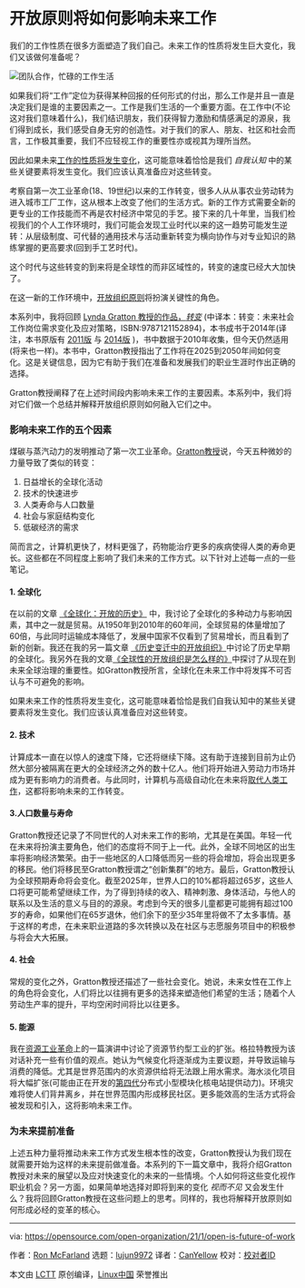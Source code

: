 [#]: collector: (lujun9972)
[#]: translator: (CanYellow)
[#]: reviewer: ( )
[#]: publisher: ( )
[#]: url: ( )
[#]: subject: (How open principles will impact the future of work)
[#]: via: (https://opensource.com/open-organization/21/1/open-is-future-of-work)
[#]: author: (Ron McFarland https://opensource.com/users/ron-mcfarland)

开放原则将如何影响未来工作
======
我们的工作性质在很多方面塑造了我们自己。未来工作的性质将发生巨大变化，我们又该做何准备呢？

![团队合作，忙碌的工作生活][1]

如果我们将“工作”定位为获得某种回报的任何形式的付出，那么工作是并且一直是决定我们是谁的主要因素之一。工作是我们生活的一个重要方面。在工作中(不论这对我们意味着什么)，我们结识朋友，我们获得智力激励和情感满足的源泉，我们得到成长，我们感受自身无穷的创造性。对于我们的家人、朋友、社区和社会而言，工作极其重要，我们不应轻视工作的重要性亦或视其为理所当然。

因此如果未来[工作的性质将发生变化][2]，这可能意味着恰恰是我们 _自我认知_ 中的某些关键要素将发生变化。我们应该认真准备应对这些转变。

考察自第一次工业革命(18、19世纪)以来的工作转变，很多人从从事农业劳动转为进入城市工厂工作，这从根本上改变了他们的生活方式。新的工作方式需要全新的更专业的工作技能而不再是农村经济中常见的手艺。接下来的几十年里，当我们检视我们的个人工作环境时，我们可能会发现工业时代以来的这一趋势可能发生逆转：从层级制度、可代替的通用技术与活动重新转变为横向协作与对专业知识的熟练掌握的更高要求(回到手工艺时代)。

这个时代与这些转变的到来将是全球性的而非区域性的，转变的速度已经大大加快了。

在这一新的工作环境中，[开放组织原则][3]将扮演关键性的角色。

本系列中，我将回顾 [Lynda Gratton 教授的作品，_转变_][4] (中译本：转变：未来社会工作岗位需求变化及应对策略，ISBN:9787121152894)，本书成书于2014年(译注，本书原版有 [2011版][T1] 与 [2014版][T2] )，书中数据于2010年收集，但今天仍然适用(将来也一样)。本书中，Gratton教授指出了工作将在2025到2050年间如何变化。这是关键信息，因为它有助于我们在准备和发展我们的职业生涯时作出正确的选择。

Gratton教授阐释了在上述时间段内影响未来工作的主要因素。本系列中，我们将对它们做一个总结并解释开放组织原则如何融入它们之中。


### 影响未来工作的五个因素

煤碳与蒸汽动力的发明推动了第一次工业革命。[Gratton教授][5]说，今天五种微妙的力量导致了类似的转变：

  1. 日益增长的全球化活动
  2. 技术的快速进步
  3. 人类寿命与人口数量
  4. 社会与家庭结构变化
  5. 低碳经济的需求

简而言之，计算机更快了，材料更强了，药物能治疗更多的疾病使得人类的寿命更长。这些都在不同程度上影响了我们未来的工作方式。以下针对上述每一点的一些笔记。

#### 1\. 全球化


在以前的文章 [《全球化：开放的历史》][6] 中，我讨论了全球化的多种动力与影响因素，其中之一就是贸易。从1950年到2010年的60年间，全球贸易的体量增加了60倍，与此同时运输成本降低了，发展中国家不仅看到了贸易增长，而且看到了新的创新。我还在我的另一篇文章 [《历史变迁中的开放组织》][7]中讨论了历史早期的全球化。我另外在我的文章[《全球性的开放组织是怎么样的》][8]中探讨了从现在到未来全球治理的重要性。如Gratton教授所言，全球化在未来工作中将发挥不可否认与不可避免的影响。

如果未来工作的性质将发生变化，这可能意味着恰恰是我们自我认知中的某些关键要素将发生变化。我们应该认真准备应对这些转变。

#### 2\. 技术

计算成本一直在以惊人的速度下降，它还将继续下降。这有助于连接到目前为止仍然大部分被隔离在更大的全球经济之外的数十亿人。他们将开始进入劳动力市场并成为更有影响力的消费者。与此同时，计算机与高级自动化在未来将[取代人类工作][9]，这都将影响未来的工作转变。

#### 3\.人口数量与寿命

Gratton教授还记录了不同世代的人对未来工作的影响，尤其是在美国。年轻一代在未来将扮演主要角色，他们的态度将不同于上一代。此外，全球不同地区的出生率将影响经济繁荣。由于一些地区的人口降低而另一些的将会增加，将会出现更多的移民。他们将移民至Gratton教授谓之“创新集群”的地方。最后，Gratton教授认为全球预期寿命将会变化。截至2025年，世界人口的10%都将超过65岁，这些人口将更可能希望继续工作，为了得到持续的收入、精神刺激、身体活动，与他人的联系以及生活的意义与目的的源泉。考虑到今天的很多儿童都更可能拥有超过100岁的寿命，如果他们在65岁退休，他们余下的至少35年里将做不了太多事情。基于这样的考虑，在未来职业道路的多次转换以及在社区与志愿服务项目中的积极参与将会大大拓展。

#### 4\. 社会

常规的变化之外，Gratton教授还描述了一些社会变化。她说，未来女性在工作上的角色将会变化，人们将比以往拥有更多的选择来塑造他们希望的生活；随着个人劳动生产率的提升，平均空闲时间将比以往更多。

#### 5\. 能源

我在[资源工业革命][10]上的一篇演讲中讨论了资源节约型工业的扩张。格拉特教授为该对话补充一些有价值的观点。她认为气候变化将逐渐成为主要议题，并导致运输与消费的降低。尤其是世界范围内的水资源供给将无法跟上用水需求。海水淡化项目将大幅扩张(可能由正在开发的[第四代][11]分布式小型模块化核电站提供动力)。环境灾难将使人们背井离乡，并在世界范围内形成移民社区。更多能效高的生活方式将会被发现和引入，这将影响未来工作。


### 为未来提前准备

上述五种力量将推动未来工作方式发生根本性的改变，Gratton教授认为我们现在就需要开始为这样的未来提前做准备。本系列的下一篇文章中，我将介绍Gratton教授对未来的展望以及应对快速变化的未来的一些情境。个人如何将这些变化视作职业机会？另一方面，如果简单地选择对即将到来的变化 _视而不见_ 又会发生什么？我将回顾Gratton教授在这些问题上的思考。同样的，我也将解释开放原则如何形成必经的变革的核心。

--------------------------------------------------------------------------------

via: https://opensource.com/open-organization/21/1/open-is-future-of-work

作者：[Ron McFarland][a]
选题：[lujun9972][b]
译者：[CanYellow](https://github.com/CanYellow)
校对：[校对者ID](https://github.com/校对者ID)

本文由 [LCTT](https://github.com/LCTT/TranslateProject) 原创编译，[Linux中国](https://linux.cn/) 荣誉推出

[a]: https://opensource.com/users/ron-mcfarland
[b]: https://github.com/lujun9972
[1]: https://opensource.com/sites/default/files/styles/image-full-size/public/lead-images/team_dev_email_chat_video_work_wfm_desk_520.png?itok=6YtME4Hj (Working on a team, busy worklife)
[2]: https://opensource.com/open-organization/18/7/transformation-beyond-digital-2
[3]: https://theopenorganization.org/definition/
[4]: http://lyndagratton.com/books/the-shift/
[5]: https://en.wikipedia.org/wiki/Lynda_Gratton
[6]: https://opensource.com/open-organization/20/7/globalization-history-open
[7]: https://opensource.com/open-organization/20/8/global-history-collaboration
[8]: https://opensource.com/open-organization/20/9/global-open-organization
[9]: https://opensource.com/open-organization/19/9/claiming-human-age-of-AI
[10]: https://www.slideshare.net/RonMcFarland1/the-starting-of-the-third-industrial-revolution
[11]: https://en.wikipedia.org/wiki/Generation_IV_reactor

[T1]: https://isbnsearch.org/isbn/9780007427956
[T2]: https://isbnsearch.org/isbn/9780007525850
